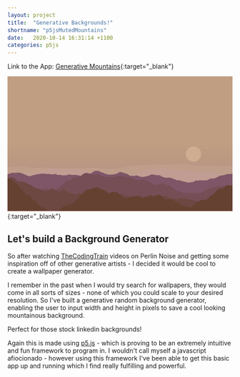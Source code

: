 ```yaml
---
layout: project
title:  "Generative Backgrounds!"
shortname: "p5jsMutedMountains"
date:   2020-10-14 16:31:14 +1100
categories: p5js
---
```

<link rel="canonical" href="{{ site.url }}{{ page.url | replace:'index.html',''}}">

Link to the App: [Generative Mountains](https://www.iamwilliamj.com/MountainPerlinCreator/){:target="_blank"}

[![](/assets/projects/p5jsMutedMountains/displayimg.JPG)](/assets/projects/p5jsMutedMountains/displayimg.JPG){:target="_blank"}

## Let's build a Background Generator

So after watching [TheCodingTrain](https://www.youtube.com/c/TheCodingTrain/videos) videos on Perlin Noise and getting some inspiration off of other generative artists - I decided it would be cool to create a wallpaper generator.

I remember in the past when I would try search for wallpapers, they would come in all sorts of sizes - none of which you could scale to your desired resolution.
So I've built a generative random background generator, enabling the user to input width and height in pixels to save a cool looking mountainous background.

Perfect for those stock linkedin backgrounds!

Again this is made using [p5.js](https://p5js.org/) - which is proving to be an extremely intuitive and fun framework to program in. I wouldn't call myself a javascript afiocionado - however using this framework I've been able to get this basic app up and running which I find really fulfilling and powerful.

